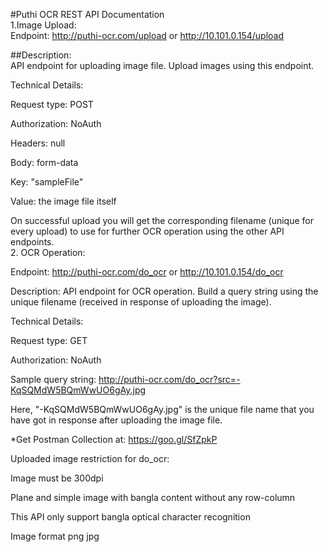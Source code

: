 #Puthi OCR REST API Documentation  
1.Image Upload:  
Endpoint: http://puthi-ocr.com/upload or http://10.101.0.154/upload


##Description:  
API endpoint for uploading image file. Upload images using this endpoint.

Technical Details:

Request type: POST

Authorization: NoAuth

Headers: null

Body: form-data

Key: "sampleFile"
	
  Value: the image file itself
	
On successful upload you will get the corresponding filename (unique for every upload) to use for further OCR operation using the other API endpoints.  
2. OCR Operation:

Endpoint: http://puthi-ocr.com/do_ocr  or http://10.101.0.154/do_ocr 

Description: API endpoint for OCR operation. Build a query string using the unique filename (received in response of uploading the image).

Technical Details:

Request type: GET

Authorization: NoAuth

Sample query string: http://puthi-ocr.com/do_ocr?src=-KqSQMdW5BQmWwUO6gAy.jpg

Here, "-KqSQMdW5BQmWwUO6gAy.jpg" is the unique file name that you have got in response after uploading the image file.

*Get Postman Collection at: https://goo.gl/SfZpkP

Uploaded image restriction for do_ocr:

Image must be 300dpi

Plane and simple image with bangla content without any row-column 

This API only support bangla optical character recognition 

Image format png jpg 

